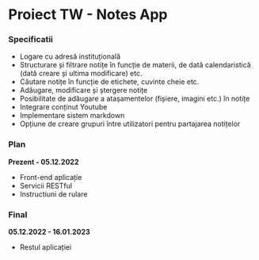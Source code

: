 # Proiect TW - Notes App

### Specificatii

- Logare cu adresă instituțională
- Structurare și filtrare notițe în funcție de materii, de dată calendaristică (dată creare și ultima modificare) etc.
- Căutare notițe în funcție de etichete, cuvinte cheie etc.
- Adăugare, modificare și ștergere notițe
- Posibilitate de adăugare a atașamentelor (fișiere, imagini etc.) în notițe
- Integrare conținut Youtube
- Implementare sistem markdown
- Opțiune de creare grupuri între utilizatori pentru partajarea notițelor

### Plan

**Prezent - 05.12.2022**

- Front-end aplicație
- Servicii RESTful
- Instructiuni de rulare

### Final

**05.12.2022 - 16.01.2023**

- Restul aplicației
